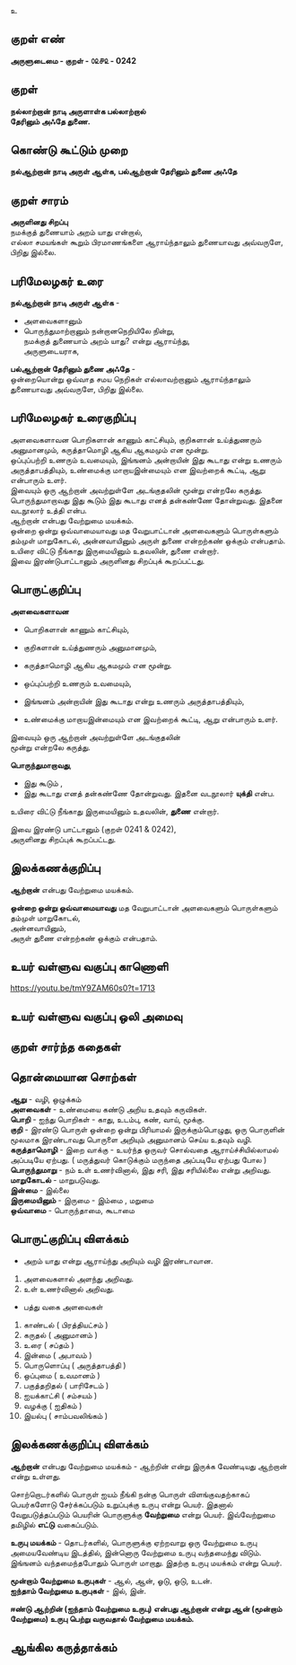 உ

## குறள் எண் 

**அருளுடைமை - குறள் - ௦௨௪௨ - 0242**  

## குறள் 

**நல்லாற்றான் நாடி அருளாள்க பல்லாற்றால்  
தேரினும் அஃதே துணை.**

## கொண்டு கூட்டும் முறை

**நல்ஆற்றான் நாடி அருள் ஆள்க, பல்ஆற்றான் தேரினும் துணை அஃதே** 

## குறள் சாரம்   

**அருளினது சிறப்பு**   
நமக்குத் துணையாம் அறம் யாது என்றால்,  
எல்லா சமயங்கள் கூறும் பிரமாணங்களை ஆராய்ந்தாலும் துணையாவது அவ்வருளே, பிறிது இல்லை.  

## பரிமேலழகர் உரை

**நல்ஆற்றான் நாடி அருள் ஆள்க** -  
* அளவைகளானும்  
* பொருந்துமாற்றானும் நன்றானநெறியிலே நின்று,  
 நமக்குத் துணையாம் அறம் யாது? என்று ஆராய்ந்து,  
 அருளுடையராக,  
 
 **பல்ஆற்றான் தேரினும் துணை அஃதே** -  
 ஒன்றையொன்று ஒவ்வாத சமய நெறிகள் எல்லாவற்றானும் ஆராய்ந்தாலும்  
 துணையாவது அவ்வருளே, பிறிது இல்லை.

## பரிமேலழகர் உரைகுறிப்பு   

அளவைகளாவன பொறிகளான் காணும் காட்சியும், குறிகளான் உய்த்துணரும் அனுமானமும், கருத்தாமொழி ஆகிய ஆகமமும் என மூன்று.  
ஒப்புப்பற்றி உணரும் உவமையும், இங்ஙனம் அன்றாயின் இது கூடாது என்று உணரும் அருத்தாபத்தியும், உண்மைக்கு மாறாயஇன்மையும் என இவற்றைக் கூட்டி, ஆறு என்பாரும் உளர்.  
இவையும் ஒரு ஆற்றான் அவற்றுள்ளே அடங்குதலின் மூன்று என்றலே கருத்து.  
பொருந்துமாறாவது இது கூடும் இது கூடாது எனத் தன்கண்ணே தோன்றுவது. இதனை வடநூலார் உத்தி என்ப.  
ஆற்றான் என்பது வேற்றுமை மயக்கம்.  
ஒன்றை ஒன்று ஒவ்வாமையாவது மத வேறுபாட்டான் அளவைகளும் பொருள்களும் தம்முள் மாறுகோடல், அன்னவாயினும் அருள் துணை என்றற்கண் ஒக்கும் என்பதாம்.  
உயிரை விட்டு நீங்காது இருமையினும் உதவலின், துணை என்றார்.  
இவை இரண்டுபாட்டானும் அருளினது சிறப்புக் கூறப்பட்டது.  

## பொருட்குறிப்பு 

**அளவைகளாவன**  
* பொறிகளான் காணும் காட்சியும்,  
* குறிகளான் உய்த்துணரும் அனுமானமும்,  
* கருத்தாமொழி ஆகிய ஆகமமும் என மூன்று.  

* ஒப்புப்பற்றி உணரும் உவமையும்,  
* இங்ஙனம் அன்றாயின் இது கூடாது என்று உணரும் அருத்தாபத்தியும்,  
* உண்மைக்கு மாறாயஇன்மையும் என இவற்றைக் கூட்டி, ஆறு என்பாரும் உளர்.  

இவையும் ஒரு ஆற்றான் அவற்றுள்ளே அடங்குதலின்  
மூன்று என்றலே கருத்து.  

**பொருந்துமாறாவது**,  
* இது கூடும் ,  
* இது கூடாது எனத் தன்கண்ணே தோன்றுவது. இதனை வடநூலார் **யுக்தி** என்ப. 

உயிரை விட்டு நீங்காது இருமையினும் உதவலின், **துணை** என்றார்.  

இவை இரண்டு பாட்டானும் (குறள் 0241 & 0242),  
அருளினது சிறப்புக் கூறப்பட்டது.  

## இலக்கணக்குறிப்பு  

**ஆற்றான்** என்பது வேற்றுமை மயக்கம். 

**ஒன்றை ஒன்று ஒவ்வாமையாவது** மத வேறுபாட்டான் அளவைகளும் பொருள்களும் தம்முள் மாறுகோடல்,  
அன்னவாயினும்,  
அருள் துணை என்றற்கண் ஒக்கும் என்பதாம்.

## உயர் வள்ளுவ வகுப்பு காணொளி

https://youtu.be/tmY9ZAM60s0?t=1713

## உயர் வள்ளுவ வகுப்பு ஒலி அமைவு 

 
## குறள் சார்ந்த கதைகள் 


## தொன்மையான சொற்கள்

**ஆறு** -  வழி, ஒழுக்கம்  
**அளவைகள்** - உண்மையை கண்டு அறிய உதவும் கருவிகள்.  
**பொறி** - ஐந்து பொறிகள் - காது, உடம்பு, கண், வாய், மூக்கு.  
**குறி** -     இரண்டு பொருள் ஒன்றை ஒன்று பிரியாமல் இருக்கும்பொழுது, ஒரு பொருளின் மூலமாக இரண்டாவது பொருளை அறியும் அனுமானம் செய்ய உதவும் வழி.  
**கருத்தாமொழி** - இறை வாக்கு  - உயர்ந்த ஒருவர் சொல்வதை ஆராய்ச்சியில்லாமல் அப்படியே ஏற்பது. ( மருத்துவர் கொடுக்கும் மருந்தை அப்படியே ஏற்பது போல )  
**பொருந்துமாறு** - நம் உள் உணர்வினால், இது சரி, இது சரியில்லை என்று அறிவது.
**மாறுகோடல்** - மாறுபடுவது.  
**இன்மை** - இல்லை   
**இருமையினும்** -  இருமை - இம்மை , மறுமை    
**ஒவ்வாமை** - பொருந்தாமை, கூடாமை

## பொருட்குறிப்பு விளக்கம்  

* அறம் யாது என்று ஆராய்ந்து அறியும் வழி இரண்டாவான.  
1. அளவைகளால் அளந்து அறிவது.  
2. உள் உணர்வினால் அறிவது.    

* பத்து வகை அளவைகள்  
1. காண்டல் ( பிரத்தியட்சம் )  
2. கருதல் ( அனுமானம் )  
3. உரை ( சப்தம் )  
4. இன்மை ( அபாவம் )  
5. பொருளொப்பு ( அருத்தாபத்தி )  
6. ஒப்புமை ( உவமானம் )    
7. பகுத்தறிதல் ( பாரிசேடம் )
8. ஐயக்காட்சி ( சம்சயம் )  
9. வழக்கு ( ஐதிகம் )  
10. இயல்பு ( சாம்பவலிங்கம் )

## இலக்கணக்குறிப்பு விளக்கம்

**ஆற்றான்** என்பது வேற்றுமை மயக்கம் - ஆற்றின் என்று இருக்க வேண்டியது ஆற்றான் என்று உள்ளது.

சொற்றொடர்களில் பொருள் ஐயம் நீங்கி நன்கு பொருள் விளங்குவதற்காகப் பெயர்களோடு சேர்க்கப்படும் உறுப்புக்கு உருபு என்று பெயர். இதனால் வேறுபடுத்தப்படும் பெயரின் பொருளுக்கு **வேற்றுமை** என்று பெயர். இவ்வேற்றுமை தமிழில் **எட்டு** வகைப்படும்.

**உருபு மயக்கம்** - தொடர்களில்,  பொருளுக்கு ஏற்றவாறு ஒரு வேற்றுமை உருபு அமையவேண்டிய இடத்தில், இன்னொரு வேற்றுமை உருபு வந்தமைந்து விடும். இங்ஙனம் வந்தமைந்தபோதும் பொருள் மாறாது. இதற்கு உருபு மயக்கம் என்று பெயர்.

**மூன்றாம் வேற்றுமை உருபுகள்** - ஆல், ஆன், ஓடு, ஒடு, உடன்.  
**ஐந்தாம் வேற்றுமை உருபுகள்** - இல், இன்.  

**ஈண்டு ஆற்றின் (ஐந்தாம் வேற்றுமை உருபு)  என்பது ஆற்றான் என்று ஆன்  (மூன்றாம் வேற்றுமை)  உருபு பெற்று வருவதால் வேற்றுமை மயக்கம்.**

## ஆங்கில கருத்தாக்கம் 


